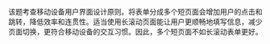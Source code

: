 该题考查移动设备用户界面设计原则。将表单分成多个短页面会增加用户的点击和跳转，降低效率和连贯性。适当使用长滚动页面能让用户更顺畅地填写信息，减少页面切换，更符合移动设备的交互习惯。因此，多个短页面不如长滚动表单更好。
